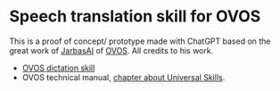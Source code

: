 # Speech translation skill for OVOS

This is a proof of concept/ prototype made with ChatGPT based on the great work of [JarbasAI](https://github.com/JarbasAl) of [OVOS](https://github.com/OpenVoiceOS). All credits to his work.

* [OVOS dictation skill](https://github.com/OpenVoiceOS/ovos-skill-dictation)
* OVOS technical manual, [chapter about Universal Skills](https://openvoiceos.github.io/ovos-technical-manual/universal_skills/#englishcatfacts-skill-example).
